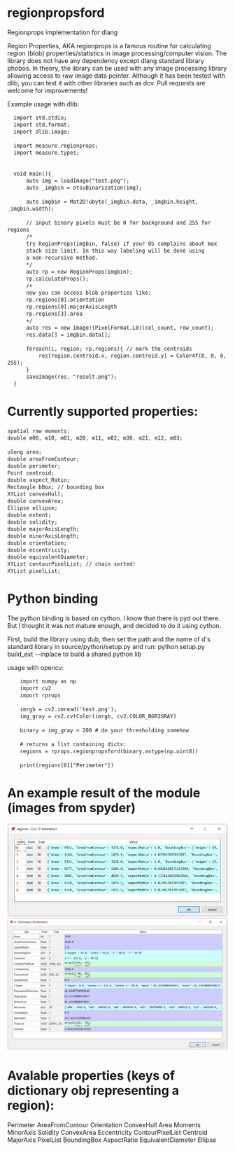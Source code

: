 # regionpropsford
Regionprops implementation for dlang

Region Properties, AKA regionprops is a famous routine for calculating region (blob) properties/statistics in image processing/computer vision. The library does not have any dependency except dlang standard library phobos. In theory, the library can be used with any image processing library allowing access to raw image data pointer. Although it has been tested with dlib, you can test it with other libraries such as dcv. Pull requests are welcome for improvements!

Example usage with dlib:
```
  import std.stdio;
  import std.format;
  import dlib.image;

  import measure.regionprops;
  import measure.types;


  void main(){
      auto img = loadImage("test.png");
      auto _imgbin = otsuBinarization(img);

      auto imgbin = Mat2D!ubyte(_imgbin.data, _imgbin.height, _imgbin.width);
      
      // input binary pixels must be 0 for background and 255 for regions
      /* 
      try RegionProps(imgbin, false) if your OS complains about max
      stack size limit. In this way labeling will be done using
      a non-recursive method.
      */
      auto rp = new RegionProps(imgbin);
      rp.calculateProps();
      /+
      now you can access blob properties like:
      rp.regions[0].orientation
      rp.regions[0].majorAxisLength
      rp.regions[3].area
      +/
      auto res = new Image!(PixelFormat.L8)(col_count, row_count);
      res.data[] = imgbin.data[];

      foreach(i, region; rp.regions){ // mark the centroids
          res[region.centroid.x, region.centroid.y] = Color4f(0, 0, 0, 255);
      }
      saveImage(res, "result.png");
  }
  ```
# Currently supported properties:
    
    spatial raw moments:
    double m00, m10, m01, m20, m11, m02, m30, m21, m12, m03;
    
    ulong area;
    double areaFromContour;
    double perimeter;
    Point centroid;
    double aspect_Ratio;
    Rectangle bBox; // bounding box
    XYList convexHull;
    double convexArea;
    Ellipse ellipse;
    double extent;
    double solidity;
    double majorAxisLength;
    double minorAxisLength;
    double orientation;
    double eccentricity;
    double equivalentDiameter;
    XYList contourPixelList; // chain sorted!
    XYList pixelList;

# Python binding
The python binding is based on cython. I know that there is pyd out there.
But I thought it was not mature enough, and decided to do it using cython.

First, build the library using dub, then set the path and the name of 
d's standard library in source/python/setup.py and run:
    python setup.py build_ext --inplace
to build a shared python lib

usage with opencv:
```
    import numpy as np
    import cv2
    import rprops

    imrgb = cv2.imread('test.png');
    img_gray = cv2.cvtColor(imrgb, cv2.COLOR_BGR2GRAY)

    binary = img_gray > 200 # do your thresholding somehow

    # returns a list containing dicts:
    regions = rprops.regionpropsford(binary.astype(np.uint8)) 

    print(regions[0]["Perimeter"])
```
# An example result of the module (images from spyder)
![Alt text](/source/python/doc_images/regions.png?raw=true "regions")
![Alt text](/source/python/doc_images/aregion.png?raw=true "A region with properties")

# Avalable properties (keys of dictionary obj representing a region):

Perimeter
AreaFromContour
Orientation
ConvexHull
Area
Moments
MinorAxis
Solidity
ConvexArea
Eccentricity
ContourPixelList
Centroid
MajorAxis
PixelList
BoundingBox
AspectRatio
EquivalentDiameter
Ellipse

